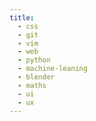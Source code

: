 ```yaml
---
title:
  - css
  - git
  - vim
  - web
  - python
  - machine-leaning
  - blender
  - maths
  - ui
  - ux
---
```

